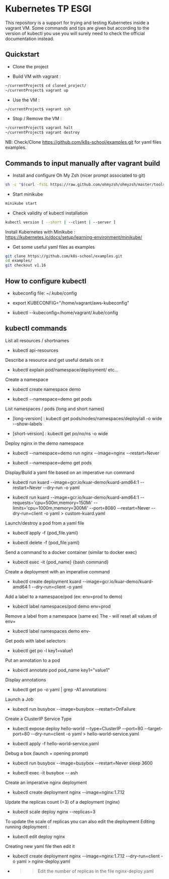 # Kubernetes TP ESGI

This repository is a support for trying and testing Kubernetes inside a vagrant VM.
Some commands and tips are given but according to the version of kubectl you use you will surely need to check the official documentation instead.

## Quickstart

- Clone the project

- Build VM with vagrant :

```bash
~/currentProject$ cd cloned_project/
~/currentProject$ vagrant up
```

- Use the VM :

```bash
~/currentProject$ vagrant ssh
```

- Stop / Remove the VM :

```bash
~/currentProject$ vagrant halt
~/currentProject$ vagrant destroy
```

NB: Check/Clone <https://github.com/k8s-school/examples.git> for yaml files examples.

## Commands to input manually after vagrant build

- Install and configure Oh My Zsh (nicer prompt associated to git)

```bash
sh -c "$(curl -fsSL https://raw.github.com/ohmyzsh/ohmyzsh/master/tools/install.sh)" -y
```

- Start minikube

```bash
minikube start
```

- Check validity of kubectl installation

```bash
kubectl version [ --short | --client | --server ]
```

Install Kubernetes with Minikube :
<https://kubernetes.io/docs/setup/learning-environment/minikube/>

- Get some useful yaml files as examples

```bash
git clone https://github.com/k8s-school/examples.git
cd examples/
git checkout v1.16
```

## How to configure kubectl

- kubeconfig file: ~/.kube/config

- export KUBECONFIG="/home/vagrant/aws-kubeconfig"

- kubectl --kubeconfig=/home/vagrant/.kube/config

## kubectl commands

List all resources / shortnames

- kubectl api-resources

Describe a resource and get useful details on it

- kubectl explain pod/namespace/deployment/ etc...

Create a namespace

- kubectl create namespace demo

- kubectl --namespace=demo get pods

List namespaces / pods (long and short names)

- [long-version] : kubectl get pods/nodes/namespaces/deploy/all -o wide --show-labels

- [short-version] : kubectl get po/no/ns -o wide

Deploy nginx in the demo namespace

- kubectl --namespace=demo run nginx --image=nginx --restart=Never

- kubectl --namespace=demo get pods

Display/Build a yaml file based on an imperative run command

- kubectl run kuard --image=gcr.io/kuar-demo/kuard-amd64:1 --restart=Never --dry-run -o yaml

- kubectl run kuard --image=gcr.io/kuar-demo/kuard-amd64:1 --requests='cpu=500m,memory=150Mi' --limits='cpu=1000m,memory=300Mi' --port=8080 --restart=Never --dry-run=client -o yaml > custom-kuard.yaml

Launch/destroy a pod from a yaml file

- kubectl apply -f {pod_file.yaml}

- kubectl delete -f {pod_file.yaml}

Send a command to a docker container (similar to docker exec)

- kubectl exec -it {pod_name} {bash command}

Create a deployment with an imperative command

- kubectl create deployment kuard --image=gcr.io/kuar-demo/kuard-amd64:1 --dry-run=client -o yaml

Add a label to a namespace/pod (ex: env=prod to demo)

- kubectl label namespaces/pod demo env=prod

Remove a label from a namespace (same ex)
The - will reset all values of env=

- kubectl label namespaces demo env-

Get pods with label selectors

- kubectl get po -l key1=value1

Put an annotation to a pod

- kubectl annotate pod pod_name key1="value1"

Display annotations

- kubectl get po -o yaml | grep -A1 annotations

Launch a Job

- kubectl run busybox --image=busybox --restart=OnFailure

Create a ClusterIP Service Type

- kubectl expose deploy hello-world --type=ClusterIP --port=80 --target-port=80 --dry-run=client -o yaml  > hello-world-service.yaml

- kubectl apply -f hello-world-service.yaml

Debug a box (launch + opening prompt)

- kubectl run busybox --image=busybox --restart=Never sleep 3600

- kubectl exec -it busybox -- ash

Create an imperative nginx deployment

- kubectl create deployment nginx --image=nginx:1.7.12

Update the replicas count (=3) of a deployment (nginx)

- kubectl scale deploy nginx --replicas=3

To update the scale of replicas you can also edit the deployment
Editing running deployment :

- kubectl edit deploy nginx

Creating new yaml file then edit it

- kubectl create deployment nginx --image=nginx:1.7.12 --dry-run=client -o yaml > nginx-deploy.yaml
- >> Edit the number of replicas in the file nginx-deploy.yaml
